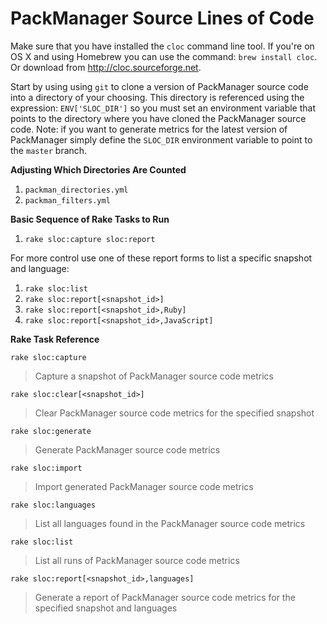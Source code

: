 # PackManager Source Lines of Code

Make sure that you have installed the `cloc` command line tool. If you're on OS X and using Homebrew you can use the
command: `brew install cloc`. Or download from http://cloc.sourceforge.net.

Start by using using `git` to clone a version of PackManager source code into a directory of your choosing. This
directory is referenced using the expression: `ENV['SLOC_DIR']` so you must set an environment variable that points
to the directory where you have cloned the PackManager source code. Note: if you want to generate metrics for the
latest version of PackManager simply define the `SLOC_DIR` environment variable to point to the `master` branch.

**Adjusting Which Directories Are Counted**

1. `packman_directories.yml`
1. `packman_filters.yml`

**Basic Sequence of Rake Tasks to Run**

1. `rake sloc:capture sloc:report`

For more control use one of these report forms to list a specific snapshot and language:

1. `rake sloc:list`
1. `rake sloc:report[<snapshot_id>]`
1. `rake sloc:report[<snapshot_id>,Ruby]`
1. `rake sloc:report[<snapshot_id>,JavaScript]`

**Rake Task Reference**

`rake sloc:capture`
> Capture a snapshot of PackManager source code metrics

`rake sloc:clear[<snapshot_id>]`
> Clear PackManager source code metrics for the specified snapshot

`rake sloc:generate`
> Generate PackManager source code metrics

`rake sloc:import`
> Import generated PackManager source code metrics

`rake sloc:languages`
> List all languages found in the PackManager source code metrics

`rake sloc:list`
> List all runs of PackManager source code metrics

`rake sloc:report[<snapshot_id>,languages]`
> Generate a report of PackManager source code metrics for the specified snapshot and languages
